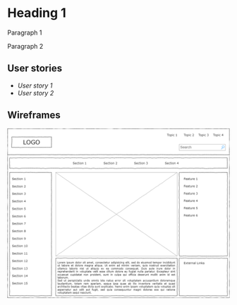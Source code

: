 # Heading 1 

Paragraph 1

Paragraph 2

## User stories

- *User story 1* 
- *User story 2*

## Wireframes

![Page wireframe](https://raw.githubusercontent.com/zsolt-nagy/github-api-example/main/wireframes/example-wireframe.png)
